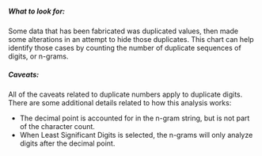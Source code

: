 ##### What to look for:

Some data that has been fabricated was duplicated values, then made some alterations in an attempt to hide those duplicates. This chart can help identify those cases by counting the number of duplicate sequences of digits, or n-grams.

##### Caveats:

All of the caveats related to duplicate numbers apply to duplicate digits. There are some additional details related to how this analysis works:

-   The decimal point is accounted for in the n-gram string, but is not part of the character count.
-   When Least Significant Digits is selected, the n-grams will only analyze digits after the decimal point.
